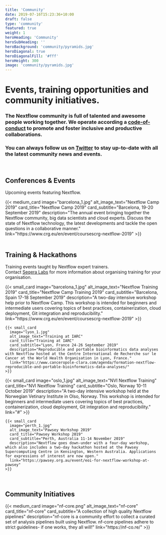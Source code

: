 ```yaml
---
title: 'Community'
date: 2019-07-16T15:23:36+10:00
draft: false
type: 'community'
featured: true
weight: 1
heroHeading: 'Community'
heroSubHeading: ''
heroBackground: 'community/pyramids.jpg'
heroDiagonal: true
heroDiagonalFill: '#fff'
heroHeight: 300
image: 'community/pyramids.jpg'
---
```

# Events, training opportunities and community initiatives.

### The Nextflow community is full of talented and awesome people working together. We operate according a [code-of-conduct](https://github.com/nextflow-io/nextflow/blob/master/CODE-OF-CONDUCT.md) to promote and foster inclusive and productive collaborations. 

### You can always follow us on [Twitter](https://twitter.com/nextflowio) to stay up-to-date with all the latest community news and events.

</br>

## Conferences & Events
Upcoming events featuring Nextflow.
<div class="container">
  <div class="row">
    {{< medium_card
      image="barcelona_1.jpg" 
      alt_image_text="Nextflow Camp 2019"
      card_title="Nextflow Camp 2019" 
      card_subtitle="Barcelona, 19-20 September 2019" 
      description="The annual event bringing together the Nextflow community, big data scientists and cloud experts. Discuss the state of Nextflow technology, the latest developments and tackle the open questions in a collaborative manner."
      link="https://www.crg.eu/en/event/coursescrg-nextflow-2019"
    >}}
  </div>
  </br>
</div>

## Training & Hackathons
Training events taught by Nextflow expert trainers. </br> Contact [Seqera Labs](https://www.seqera.io/#section-training) for more information about organising training for your organisation.

<div class="container">
  <div class="row">
    {{< small_card 
      image="barcelona_1.jpg" 
      alt_image_text="Nextflow Training 2019"
      card_title="Nextflow Camp Training 2019" 
      card_subtitle="Barcelona, Spain 17-18 September 2019" 
      description="A two-day intensive workshop help prior to Nextflow Camp. This workshop is intended for beginners and intermediate users covering topics of best practices, containerization, cloud deployment, Git integration and reproducibility."
      link="https://www.crg.eu/en/event/coursescrg-nextflow-2019"
    >}}

    {{< small_card
      image="lyon_1.jpg" 
      alt_image_text="Training at IARC"
      card_title="Training at IARC" 
      card_subtitle="Lyon, France 24-26 September 2019" 
      description="Reproducible and portable bioinformatics data analyses with Nextflow hosted at the Centre International de Recherche sur le Cancer at the World Health Organisation in Lyon, France."
      link="https://www.canceropole-clara.com/agenda/formation-nextflow-reproducible-and-portable-bioinformatics-data-analyses/"
    >}}
  </div>
  <div class="row">
    {{< small_card 
      image="oslo_1.jpg" 
      alt_image_text="NVI Nextflow Training"
      card_title="NVI Nextflow Training" 
      card_subtitle="Oslo, Norway 10-11 October 2019" 
      description="A two-day intensive workshop held at the Norwegian Vetinary Institute in Olso, Norway. This workshop is intended for beginners and intermediate users covering topics of best practices, containerization, cloud deployment, Git integration and reproducibility."
      link="#"
    >}}

    {{< small_card
      image="perth_1.jpg" 
      alt_image_text="Pawsey Workshop 2019"
      card_title="Pawsey Workshop 2019" 
      card_subtitle="Perth, Australia 11-14 November 2019"
      description="Nextflow goes down-under with a four-day workshop, which also includes a two-day hackathon hosted at the Pawsey Supercomputing Centre in Kensington, Western Australia. Applications for expressions of interest are now open."
      link="https://pawsey.org.au/event/eoi-for-nextflow-workshop-at-pawsey"
    >}}
  </div>
  </br>
</div>

## Community Initiatives
<div class="container">
  <div class="row">
    {{< medium_card
      image="nf-core.png" 
      alt_image_text="nf-core"
      card_title="nf-core" 
      card_subtitle="A collection of high quality Nextflow pipelines" 
      description="nf-core is a community effort to collect a curated set of analysis pipelines built using Nextflow. nf-core pipelines adhere to strict guidelines- if one works, they all will!"
      link="https://nf-co.re/"
    >}}
  </div>
  </br>
</div>